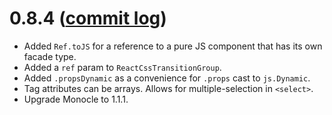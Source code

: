 # 0.8.4 ([commit log](https://github.com/japgolly/scalajs-react/compare/v0.8.3...v0.8.4))

* Added `Ref.toJS` for a reference to a pure JS component that has its own facade type.
* Added a `ref` param to `ReactCssTransitionGroup`.
* Added `.propsDynamic` as a convenience for `.props` cast to `js.Dynamic`.
* Tag attributes can be arrays. Allows for multiple-selection in `<select>`.
* Upgrade Monocle to 1.1.1.

